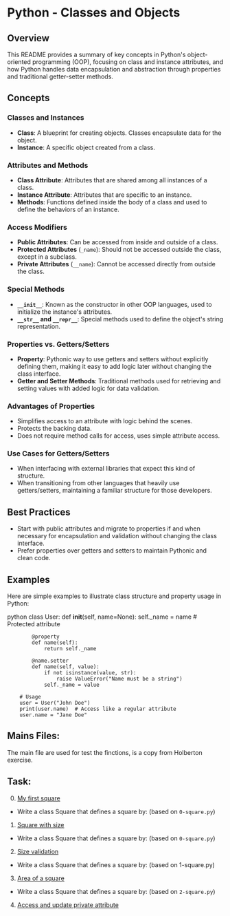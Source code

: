 # Python - Classes and Objects

## Overview
This README provides a summary of key concepts in Python's object-oriented programming (OOP), focusing on class and instance attributes, and how Python handles data encapsulation and abstraction through properties and traditional getter-setter methods.

## Concepts

### Classes and Instances
- **Class**: A blueprint for creating objects. Classes encapsulate data for the object.
- **Instance**: A specific object created from a class.

### Attributes and Methods
- **Class Attribute**: Attributes that are shared among all instances of a class.
- **Instance Attribute**: Attributes that are specific to an instance.
- **Methods**: Functions defined inside the body of a class and used to define the behaviors of an instance.

### Access Modifiers
- **Public Attributes**: Can be accessed from inside and outside of a class.
- **Protected Attributes** (`_name`): Should not be accessed outside the class, except in a subclass.
- **Private Attributes** (`__name`): Cannot be accessed directly from outside the class.

### Special Methods
- **`__init__`**: Known as the constructor in other OOP languages, used to initialize the instance's attributes.
- **`__str__` and `__repr__`**: Special methods used to define the object's string representation.

### Properties vs. Getters/Setters
- **Property**: Pythonic way to use getters and setters without explicitly defining them, making it easy to add logic later without changing the class interface.
- **Getter and Setter Methods**: Traditional methods used for retrieving and setting values with added logic for data validation.

### Advantages of Properties
- Simplifies access to an attribute with logic behind the scenes.
- Protects the backing data.
- Does not require method calls for access, uses simple attribute access.

### Use Cases for Getters/Setters
- When interfacing with external libraries that expect this kind of structure.
- When transitioning from other languages that heavily use getters/setters, maintaining a familiar structure for those developers.

## Best Practices
- Start with public attributes and migrate to properties if and when necessary for encapsulation and validation without changing the class interface.
- Prefer properties over getters and setters to maintain Pythonic and clean code.

## Examples
Here are simple examples to illustrate class structure and property usage in Python:

python
        class User:
            def __init__(self, name=None):
                self._name = name  # Protected attribute

            @property
            def name(self):
                return self._name

            @name.setter
            def name(self, value):
                if not isinstance(value, str):
                    raise ValueError("Name must be a string")
                self._name = value

        # Usage
        user = User("John Doe")
        print(user.name)  # Access like a regular attribute
        user.name = "Jane Doe"
## Mains Files:

 The main file are used for test the finctions, is a copy from Holberton exercise.

## Task:

0. [My first square](./0-square.py)

 * Write a class Square that defines a square by: (based on `0-square.py`)

1. [Square with size](./1-square.py)

 * Write a class Square that defines a square by: (based on `0-square.py`)

2. [Size validation](./2-square.py)

 * Write a class Square that defines a square by: (based on 1-square.py)

3. [Area of a square](./3-square.py)

 * Write a class Square that defines a square by: (based on `2-square.py`)

4. [Access and update private attribute]()
